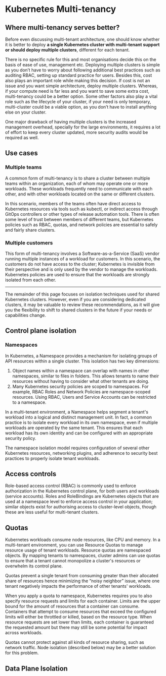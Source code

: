 # Kubernetes Multi-tenancy

## Where multi-tenancy serves better?
Before even discussing multi-tenant architecture, one should know whether it is better to deploy **a single Kubernetes cluster with multi-tenant
support or should deploy multiple clusters**, different for each tenant.

There is no specific rule for this and most organisations decide this on the basis of ease of use, management etc. Deploying multiple
clusters is simple as you don’t have to worry about following additional best practices such as auditing RBAC, setting up standard practice for users.
Besides this, cost also plays an important role while making this decision. If cost is not an issue and you want simple architecture, deploy multiple
clusters. Whereas, if your compute need is far less and you want to save some extra cost, multi-tenancy could be a better option. Some other factors
also play a vital role such as the lifecycle of your cluster, if your need is only temporary, multi-cluster could be a viable option, as you don’t have
to install anything else on your cluster.

One major drawback of having multiple clusters is the increased management overhead, specially for the large environments, it requires a lot of effort
to keep every cluster updated, more security audits would be required as well.

## Use cases

### Multiple teams
A common form of multi-tenancy is to share a cluster between multiple teams within an organization, each of whom may operate one or more workloads.
These workloads frequently need to communicate with each other, and with other workloads located on the same or different clusters.

In this scenario, members of the teams often have direct access to Kubernetes resources via tools such as kubectl, or indirect access through GitOps
controllers or other types of release automation tools. There is often some level of trust between members of different teams, but Kubernetes policies
such as RBAC, quotas, and network policies are essential to safely and fairly share clusters.

### Multiple customers
This form of multi-tenancy involves a Software-as-a-Service (SaaS) vendor running multiple instances of a workload for customers.
In this scenario, the customers do not have access to the cluster; Kubernetes is invisible from their perspective and is only used
by the vendor to manage the workloads. Kubernetes policies are used to ensure that the workloads are strongly isolated from each other.

---

The remainder of this page focuses on isolation techniques used for shared Kubernetes clusters. However, even if you are considering dedicated clusters, it may be valuable to review these recommendations, as it will give you the flexibility to shift to shared clusters in the future if your needs or capabilities change.

## Control plane isolation

### Namespaces
In Kubernetes, a Namespace provides a mechanism for isolating groups of API resources within a single cluster. This isolation has two key dimensions:

1. Object names within a namespace can overlap with names in other namespaces, similar to files in folders. This allows tenants to name their resources without having to consider what other tenants are doing.
2. Many Kubernetes security policies are scoped to namespaces. For example, RBAC Roles and Network Policies are namespace-scoped resources. Using RBAC, Users and Service Accounts can be restricted to a namespace.

In a multi-tenant environment, a Namespace helps segment a tenant's workload into a logical and distinct management unit. In fact, a common practice is to isolate every workload in its own namespace, even if multiple workloads are operated by the same tenant. This ensures that each workload has its own identity and can be configured with an appropriate security policy.

The namespace isolation model requires configuration of several other Kubernetes resources, networking plugins, and adherence to security best practices to properly isolate tenant workloads.

## Access controls
Role-based access control (RBAC) is commonly used to enforce authorization in the Kubernetes control plane, for both users and workloads (service accounts). Roles and RoleBindings are Kubernetes objects that are used at a namespace level to enforce access control in your application; similar objects exist for authorising access to cluster-level objects, though these are less useful for multi-tenant clusters.

## Quotas
Kubernetes workloads consume node resources, like CPU and memory. In a multi-tenant environment, you can use Resource Quotas to manage resource usage of tenant workloads. Resource quotas are namespaced objects. By mapping tenants to namespaces, cluster admins can use quotas to ensure that a tenant cannot monopolize a cluster's resources or overwhelm its control plane.

Quotas prevent a single tenant from consuming greater than their allocated share of resources hence minimizing the “noisy neighbor” issue, where one tenant negatively impacts the performance of other tenants' workloads.

When you apply a quota to namespace, Kubernetes requires you to also specify resource requests and limits for each container. Limits are the upper bound for the amount of resources that a container can consume. Containers that attempt to consume resources that exceed the configured limits will either be throttled or killed, based on the resource type. When resource requests are set lower than limits, each container is guaranteed the requested amount but there may still be some potential for impact across workloads.

Quotas cannot protect against all kinds of resource sharing, such as network traffic. Node isolation (described below) may be a better solution for this problem.

## Data Plane Isolation

